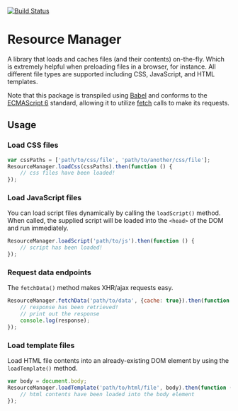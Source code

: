 [![Build Status](https://travis-ci.org/mkay581/resource-manager.svg?branch=master)](https://travis-ci.org/mkay581/resource-manager)

# Resource Manager

A library that loads and caches files (and their contents) on-the-fly. Which is extremely helpful when preloading files
in a browser, for instance. All different file types are supported including CSS, JavaScript, and HTML templates.

Note that this package is transpiled using [Babel](https://github.com/babel/babel) and conforms to the [ECMAScript 6](http://es6-features.org/)
standard, allowing it to utilize [fetch](https://fetch.spec.whatwg.org/) calls to make its requests.


## Usage


### Load CSS files

```javascript
var cssPaths = ['path/to/css/file', 'path/to/another/css/file'];
ResourceManager.loadCss(cssPaths).then(function () {
    // css files have been loaded!
});
```

### Load JavaScript files

You can load script files dynamically by calling the `loadScript()` method. When called, the supplied script
will be loaded into the `<head>` of the DOM and run immediately.

```javascript
ResourceManager.loadScript('path/to/js').then(function () {
    // script has been loaded!
});
```

### Request data endpoints

The `fetchData()` method makes XHR/ajax requests easy.

```javascript
ResourceManager.fetchData('path/to/data', {cache: true}).then(function (response) {
    // response has been retrieved!
    // print out the response
    console.log(response);
});
```


### Load template files

Load HTML file contents into an already-existing DOM element by using the `loadTemplate()` method.


```javascript
var body = document.body;
ResourceManager.loadTemplate('path/to/html/file', body).then(function () {
    // html contents have been loaded into the body element
});
```

